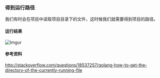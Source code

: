 ### 得到运行路径
我们有时会在项目中读取项目目录下的文件，这时候我们就需要得到项目的路径。

#### 运行结果
![Imgur](http://i.imgur.com/hdKmase.png)

#### 参考资料
http://stackoverflow.com/questions/18537257/golang-how-to-get-the-directory-of-the-currently-running-file
